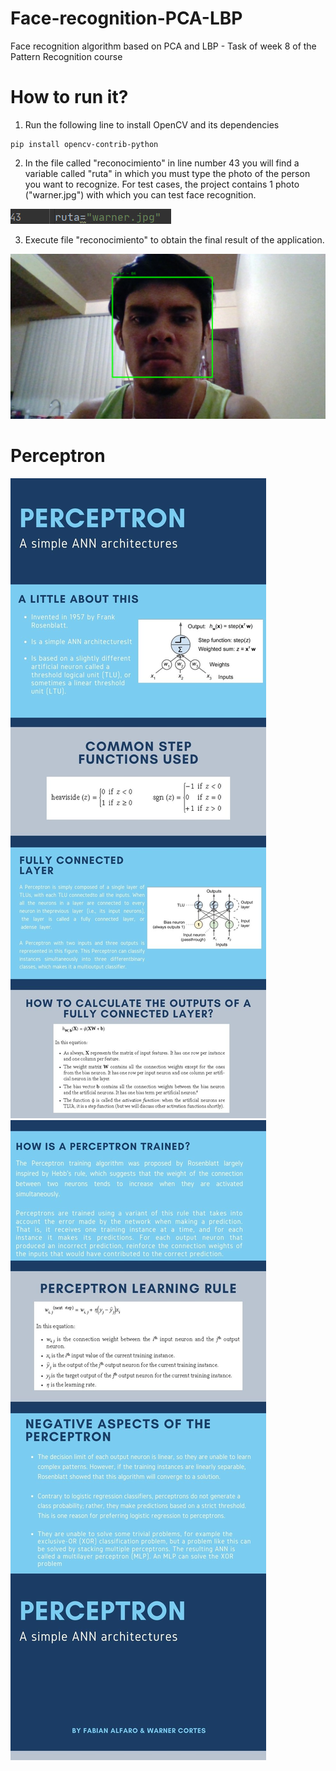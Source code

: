 # Face-recognition-PCA-LBP
Face recognition algorithm based on PCA and LBP - Task of week 8 of the Pattern Recognition course

# How to run it?

1. Run the following line to install OpenCV and its dependencies

~~~
pip install opencv-contrib-python
~~~

2. In the file called "reconocimiento" in line number 43 you will find a variable called "ruta" in which you must type the photo of the person you want to recognize. For test cases, the project contains 1 photo ("warner.jpg") with which you can test face recognition.

![ruta](<./assets/ruta.jpeg>) 

3. Execute file "reconocimiento" to obtain the final result of the application. 

![resultado](<./assets/resultado.jpeg>) 

# Perceptron

![infografia1](<./assets/1.jpg>) 
![infografia1](<./assets/2.jpg>)

